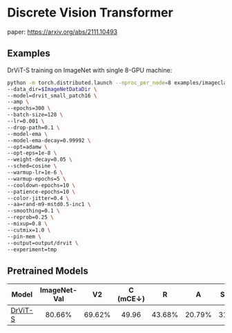 # Discrete Vision Transformer

paper: https://arxiv.org/abs/2111.10493

## Examples

DrViT-S training on ImageNet with single 8-GPU machine:

```bash
python -m torch.distributed.launch --nproc_per_node=8 examples/imageclassification/imagenet/drvit/main.py \
--data_dir=$ImageNetDataDir \
--model=drvit_small_patch16 \
--amp \
--epochs=300 \
--batch-size=128 \
--lr=0.001 \
--drop-path=0.1 \
--model-ema \
--model-ema-decay=0.99992 \
--opt=adamw \
--opt-eps=1e-8 \
--weight-decay=0.05 \
--sched=cosine \
--warmup-lr=1e-6 \
--warmup-epochs=5 \
--cooldown-epochs=10 \
--patience-epochs=10 \
--color-jitter=0.4 \
--aa=rand-m9-mstd0.5-inc1 \
--smoothing=0.1 \
--reprob=0.25 \
--mixup=0.8 \
--cutmix=1.0 \
--pin-mem \
--output=output/drvit \
--experiment=tmp
```

## Pretrained Models
| Model | ImageNet-Val | V2 | C (mCE↓) | R | A | Sketch| Stylized | ObjectNet | Files |
| ---- | :----: | :----: | :----: | :----: | :----: | :----: | :----: | :----: | :----: |
| [DrViT-S](https://arxiv.org/abs/2111.10493) | 80.66% | 69.62% | 49.96 | 43.68% | 20.79% | 31.13% | 17.89% | 20.50% | [ckpt](http://alisec-competition.oss-cn-shanghai.aliyuncs.com/xiaofeng/easy_robust/benchmark_models/ours/examples/drvit/model_best.pth.tar)/[args](http://alisec-competition.oss-cn-shanghai.aliyuncs.com/xiaofeng/easy_robust/benchmark_models/ours/examples/drvit/args.yaml)/[logs](http://alisec-competition.oss-cn-shanghai.aliyuncs.com/xiaofeng/easy_robust/benchmark_models/ours/examples/drvit/summary.csv) |